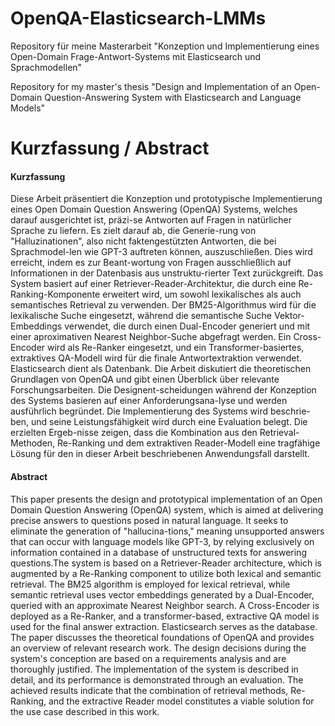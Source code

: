 # OpenQA-Elasticsearch-LMMs

Repository für meine Masterarbeit "Konzeption und Implementierung eines Open-Domain Frage-Antwort-Systems mit Elasticsearch und Sprachmodellen"

Repository for my master's thesis "Design and Implementation of an Open-Domain Question-Answering System with Elasticsearch and Language Models"

 # Kurzfassung / Abstract
 
#### Kurzfassung

Diese Arbeit präsentiert die Konzeption und prototypische Implementierung eines Open Domain Question Answering (OpenQA) Systems, welches darauf ausgerichtet ist, präzi-se Antworten auf Fragen in natürlicher Sprache zu liefern. Es zielt darauf ab, die Generie-rung von "Halluzinationen", also nicht faktengestützten Antworten, die bei Sprachmodel-len wie GPT-3 auftreten können, auszuschließen. Dies wird erreicht, indem es zur Beant-wortung von Fragen ausschließlich auf Informationen in der Datenbasis aus unstruktu-rierter Text zurückgreift. Das System basiert auf einer Retriever-Reader-Architektur, die durch eine Re-Ranking-Komponente erweitert wird, um sowohl lexikalisches als auch semantisches Retrieval zu verwenden. Der BM25-Algorithmus wird für die lexikalische Suche eingesetzt, während die semantische Suche Vektor-Embeddings verwendet, die durch einen Dual-Encoder generiert und mit einer aproximativen Nearest Neighbor-Suche abgefragt werden. Ein Cross-Encoder wird als Re-Ranker eingesetzt, und ein Transformer-basiertes, extraktives QA-Modell wird für die finale Antwortextraktion verwendet. Elasticsearch dient als Datenbank. Die Arbeit diskutiert die theoretischen Grundlagen von OpenQA und gibt einen Überblick über relevante Forschungsarbeiten. Die Designent-scheidungen während der Konzeption des Systems basieren auf einer Anforderungsana-lyse und werden ausführlich begründet. Die Implementierung des Systems wird beschrie-ben, und seine Leistungsfähigkeit wird durch eine Evaluation belegt. Die erzielten Ergeb-nisse zeigen, dass die Kombination aus den Retrieval-Methoden, Re-Ranking und dem extraktiven Reader-Modell eine tragfähige Lösung für den in dieser Arbeit beschriebenen Anwendungsfall darstellt.

 #### Abstract

This paper presents the design and prototypical implementation of an Open Domain Question Answering (OpenQA) system, which is aimed at delivering precise answers to questions posed in natural language. It seeks to eliminate the generation of "hallucina-tions," meaning unsupported answers that can occur with language models like GPT-3, by relying exclusively on information contained in a database of unstructured texts for answering questions.The system is based on a Retriever-Reader architecture, which is augmented by a Re-Ranking component to utilize both lexical and semantic retrieval. The BM25 algorithm is employed for lexical retrieval, while semantic retrieval uses vector embeddings generated by a Dual-Encoder, queried with an approximate Nearest Neighbor search. A Cross-Encoder is deployed as a Re-Ranker, and a transformer-based, extractive QA model is used for the final answer extraction. Elasticsearch serves as the database. The paper discusses the theoretical foundations of OpenQA and provides an overview of relevant research work. The design decisions during the system's conception are based on a requirements analysis and are thoroughly justified. The implementation of the system is described in detail, and its performance is demonstrated through an evaluation. The achieved results indicate that the combination of retrieval methods, Re-Ranking, and the extractive Reader model constitutes a viable solution for the use case described in this work.


 
